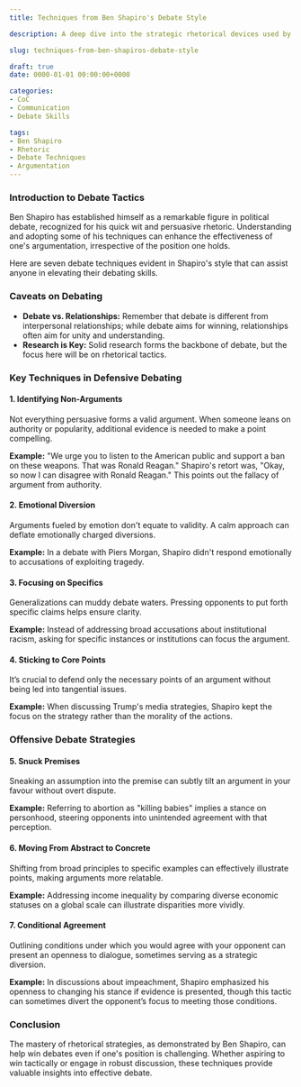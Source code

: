 ```yaml
---
title: Techniques from Ben Shapiro's Debate Style

description: A deep dive into the strategic rhetorical devices used by Ben Shapiro, with seven techniques that can enhance your debating skills.

slug: techniques-from-ben-shapiros-debate-style

draft: true
date: 0000-01-01 00:00:00+0000

categories:
- CoC
- Communication
- Debate Skills

tags:
- Ben Shapiro
- Rhetoric
- Debate Techniques
- Argumentation
---
```


### Introduction to Debate Tactics

Ben Shapiro has established himself as a remarkable figure in political debate, recognized for his quick wit and persuasive rhetoric. Understanding and adopting some of his techniques can enhance the effectiveness of one's argumentation, irrespective of the position one holds.

Here are seven debate techniques evident in Shapiro's style that can assist anyone in elevating their debating skills.

### Caveats on Debating

- **Debate vs. Relationships:** Remember that debate is different from interpersonal relationships; while debate aims for winning, relationships often aim for unity and understanding.
- **Research is Key:** Solid research forms the backbone of debate, but the focus here will be on rhetorical tactics.

### Key Techniques in Defensive Debating

#### 1. Identifying Non-Arguments

Not everything persuasive forms a valid argument. When someone leans on authority or popularity, additional evidence is needed to make a point compelling.

**Example:** "We urge you to listen to the American public and support a ban on these weapons. That was Ronald Reagan." Shapiro's retort was, "Okay, so now I can disagree with Ronald Reagan." This points out the fallacy of argument from authority.

#### 2. Emotional Diversion

Arguments fueled by emotion don't equate to validity. A calm approach can deflate emotionally charged diversions.

**Example:** In a debate with Piers Morgan, Shapiro didn't respond emotionally to accusations of exploiting tragedy.

#### 3. Focusing on Specifics

Generalizations can muddy debate waters. Pressing opponents to put forth specific claims helps ensure clarity.

**Example:** Instead of addressing broad accusations about institutional racism, asking for specific instances or institutions can focus the argument.

#### 4. Sticking to Core Points

It’s crucial to defend only the necessary points of an argument without being led into tangential issues.

**Example:** When discussing Trump's media strategies, Shapiro kept the focus on the strategy rather than the morality of the actions.

### Offensive Debate Strategies

#### 5. Snuck Premises

Sneaking an assumption into the premise can subtly tilt an argument in your favour without overt dispute.

**Example:** Referring to abortion as "killing babies" implies a stance on personhood, steering opponents into unintended agreement with that perception.

#### 6. Moving From Abstract to Concrete

Shifting from broad principles to specific examples can effectively illustrate points, making arguments more relatable.

**Example:** Addressing income inequality by comparing diverse economic statuses on a global scale can illustrate disparities more vividly.

#### 7. Conditional Agreement

Outlining conditions under which you would agree with your opponent can present an openness to dialogue, sometimes serving as a strategic diversion.

**Example:** In discussions about impeachment, Shapiro emphasized his openness to changing his stance if evidence is presented, though this tactic can sometimes divert the opponent’s focus to meeting those conditions.

### Conclusion

The mastery of rhetorical strategies, as demonstrated by Ben Shapiro, can help win debates even if one's position is challenging. Whether aspiring to win tactically or engage in robust discussion, these techniques provide valuable insights into effective debate.
